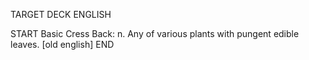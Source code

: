 TARGET DECK
ENGLISH

START
Basic
Cress
Back: n. Any of various plants with pungent edible leaves. [old english]
END
